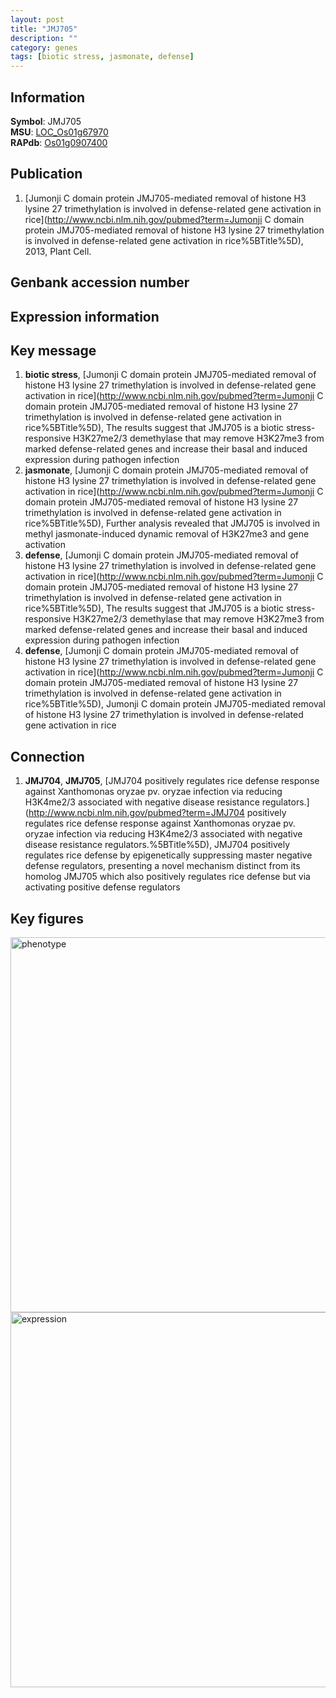 ```yaml
---
layout: post
title: "JMJ705"
description: ""
category: genes
tags: [biotic stress, jasmonate, defense]
---
```


## Information
__Symbol__: JMJ705  
__MSU__: [LOC_Os01g67970](http://rice.plantbiology.msu.edu/cgi-bin/ORF_infopage.cgi?orf=LOC_Os01g67970)  
__RAPdb__: [Os01g0907400](http://rapdb.dna.affrc.go.jp/viewer/gbrowse_details/irgsp1?name=Os01g0907400)  

## Publication
1. [Jumonji C domain protein JMJ705-mediated removal of histone H3 lysine 27 trimethylation is involved in defense-related gene activation in rice](http://www.ncbi.nlm.nih.gov/pubmed?term=Jumonji C domain protein JMJ705-mediated removal of histone H3 lysine 27 trimethylation is involved in defense-related gene activation in rice%5BTitle%5D), 2013, Plant Cell.

## Genbank accession number

## Expression information

## Key message
1. __biotic stress__, [Jumonji C domain protein JMJ705-mediated removal of histone H3 lysine 27 trimethylation is involved in defense-related gene activation in rice](http://www.ncbi.nlm.nih.gov/pubmed?term=Jumonji C domain protein JMJ705-mediated removal of histone H3 lysine 27 trimethylation is involved in defense-related gene activation in rice%5BTitle%5D),  The results suggest that JMJ705 is a biotic stress-responsive H3K27me2/3 demethylase that may remove H3K27me3 from marked defense-related genes and increase their basal and induced expression during pathogen infection
2. __jasmonate__, [Jumonji C domain protein JMJ705-mediated removal of histone H3 lysine 27 trimethylation is involved in defense-related gene activation in rice](http://www.ncbi.nlm.nih.gov/pubmed?term=Jumonji C domain protein JMJ705-mediated removal of histone H3 lysine 27 trimethylation is involved in defense-related gene activation in rice%5BTitle%5D),  Further analysis revealed that JMJ705 is involved in methyl jasmonate-induced dynamic removal of H3K27me3 and gene activation
3. __defense__, [Jumonji C domain protein JMJ705-mediated removal of histone H3 lysine 27 trimethylation is involved in defense-related gene activation in rice](http://www.ncbi.nlm.nih.gov/pubmed?term=Jumonji C domain protein JMJ705-mediated removal of histone H3 lysine 27 trimethylation is involved in defense-related gene activation in rice%5BTitle%5D),  The results suggest that JMJ705 is a biotic stress-responsive H3K27me2/3 demethylase that may remove H3K27me3 from marked defense-related genes and increase their basal and induced expression during pathogen infection
4. __defense__, [Jumonji C domain protein JMJ705-mediated removal of histone H3 lysine 27 trimethylation is involved in defense-related gene activation in rice](http://www.ncbi.nlm.nih.gov/pubmed?term=Jumonji C domain protein JMJ705-mediated removal of histone H3 lysine 27 trimethylation is involved in defense-related gene activation in rice%5BTitle%5D), Jumonji C domain protein JMJ705-mediated removal of histone H3 lysine 27 trimethylation is involved in defense-related gene activation in rice

## Connection
1. __JMJ704__, __JMJ705__, [JMJ704 positively regulates rice defense response against Xanthomonas oryzae pv. oryzae infection via reducing H3K4me2/3 associated with negative disease resistance regulators.](http://www.ncbi.nlm.nih.gov/pubmed?term=JMJ704 positively regulates rice defense response against Xanthomonas oryzae pv. oryzae infection via reducing H3K4me2/3 associated with negative disease resistance regulators.%5BTitle%5D),  JMJ704 positively regulates rice defense by epigenetically suppressing master negative defense regulators, presenting a novel mechanism distinct from its homolog JMJ705 which also positively regulates rice defense but via activating positive defense regulators

## Key figures
<img src="http://ricencode.github.io/images/JMJ705.pheno.png" alt="phenotype"  style="width: 600px;"/>

<img src="http://ricencode.github.io/images/JMJ705.exp.png" alt="expression"  style="width: 600px;"/>


